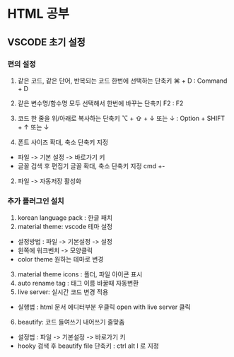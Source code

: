 # HTML 공부

## VSCODE 초기 설정

### 편의 설정
1. 같은 코드, 같은 단어, 반복되는 코드 한번에 선택하는 단축키
 ⌘ + D  : Command + D
2. 같은 변수명/함수명 모두 선택해서 한번에 바꾸는 단축키
F2  : F2
3. 코드 한 줄을 위/아래로 복사하는 단축키
⌥ + ⇧ + ↓ 또는 ↓  : Option + SHIFT + ↑ 또는 ↓

1. 폰트 사이즈 확대, 축소 단축키 지정
- 파일 -> 기본 설정 -> 바로가기 키 
- 글꼴 검색 후 편집기 글꼴 확대, 축소 단축키 지정 cmd +-
2. 파일 -> 자동저장 활성화 

### 추가 플러그인 설치 

1. korean language pack : 한글 패치
2. material theme: vscode 테마 설정 
- 설정방법 : 파일 -> 기본설정 -> 설정
- 왼쪽에 워크벤치 -> 모양클릭
- color theme 원하는 테마로 변경
3. material theme icons : 폴더, 파일 아이콘 표시 
4. auto rename tag : 태그 이름 바꿀때 자동변환 
5. live server: 실시간 코드 변경 적용 
- 실행법 : html 문서 에디터부분 우클릭 open with live server 클릭 
6. beautify: 코드 들여쓰기 내어쓰기 줄맞춤 
- 설정법 : 파일 -> 기본설정 -> 바로가기 키 
- hooky 검색 후 beautify file 단축키 : ctrl alt l 로 지정
